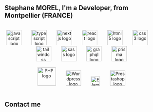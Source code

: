 <!--<h3>Hi 👋!</h3>-->
<h2 align="left">Stephane MOREL, I'm a Developer, from Montpellier (FRANCE)</h2>
<br/>

<div align="center">
  <img src="https://cdn.jsdelivr.net/gh/devicons/devicon/icons/javascript/javascript-original.svg" height="50" alt="javascript logo"  />
  <img width="25" />
  <img src="https://cdn.jsdelivr.net/gh/devicons/devicon/icons/typescript/typescript-original.svg" height="50" alt="typescript logo"  />
  <img width="25" />
  <img src="https://cdn.jsdelivr.net/gh/devicons/devicon/icons/nextjs/nextjs-original.svg" height="50" alt="nextjs logo"  />
  <img width="25" />
  <img src="https://cdn.jsdelivr.net/gh/devicons/devicon/icons/react/react-original.svg" height="50" alt="react logo"  />
  <img width="25" />
  <img src="https://cdn.jsdelivr.net/gh/devicons/devicon/icons/html5/html5-original.svg" height="50" alt="html5 logo"  />
  <img width="25" />
  <img src="https://cdn.jsdelivr.net/gh/devicons/devicon/icons/css3/css3-original.svg" height="50" alt="css3 logo"  />
  <img width="25" />
  <img src="https://cdn.simpleicons.org/tailwindcss/06B6D4" height="50" alt="tailwindcss logo"  />
  <img width="25" />
  <img src="https://cdn.jsdelivr.net/gh/devicons/devicon/icons/sass/sass-original.svg" height="50" alt="sass logo"  />
  <img width="25" />
  <img src="https://cdn.simpleicons.org/graphql/E10098" height="50" alt="graphql logo"  />
  <img width="25" />
  <img src="https://skillicons.dev/icons?i=prisma" height="50" alt="prisma logo"  />
</div>
<br/>

<div align="center">
  <img src="https://cdn.simpleicons.org/php/777BB4" height="60" alt="PHP logo"  />
  <img width="25" />
  <img src="https://cdn.simpleicons.org/wordpress/21759B" height="50" alt="Wordpress logo"  />
  <img width="25" />
  <img src="https://www.clook.net/wp-content/uploads/2019/07/elementor-pro-logo.png" height="30" alt="Elementor PRO logo"  />
  <img width="25" />
  <img src="https://digitiz.fr/wp-content/uploads/2023/05/Prestashop-nouveau-logo.png" height="50" alt="Prestashop logo"  />
</div>
<br/>

<!--
<h2 align="center">PORTFOLIO</h2>
  <div align="center">
    <a title="See my Portfolio" href="https://www.google.fr/">
      <img src="https://w7.pngwing.com/pngs/114/10/png-transparent-computer-icons-graphic-design-portfolio-portfolio-web-design-text-photography-thumbnail.png" alt="Portfolio logo"  />
    </a>
  </div>
<br/>
-->

<!--
<h2 align="left">STATS &nbsp; &nbsp; &nbsp; <i>(PUBLIC respositories)</i></h2>
<div align="center">
  <img src="https://github-readme-stats.vercel.app/api?username=smorel-dev&show_icons=true&include_all_commits&theme=tokyonight" />
  <img src="https://github-readme-stats.vercel.app/api/top-langs/?username=smorel-dev&locale=en&hide_title=false&layout=compact&card_width=320&theme=tokyonight" />

  <br/><br/>
  <img src="https://github-profile-trophy.vercel.app/?username=smorel-dev" />

</div>
<br/>
-->

<h2 align="left">Contact me</h2>

<!--
<h2 align="left">Contact me</h2>
<div align="left">
  <table style="width: 100%; border: none;" cellspacing="0" cellpadding="0" border="0">
    <tr>
      <td valign="middle" align="center">
        <img src="https://img.shields.io/static/v1?message=LinkedIn&logo=linkedin&label=&color=0077B5&logoColor=white&labelColor=&style=for-the-badge" height="30" alt="linkedin logo"  />
      </td>
      <td>https://www.linkedin.com/in/stephane-morel-387331196/</td>
    </tr>
    
    <tr>
      <td valign="middle" align="center">
        <img src="https://img.shields.io/static/v1?message=Gmail&logo=gmail&label=&color=D14836&logoColor=white&labelColor=&style=for-the-badge" height="30" alt="gmail logo"  />
      </td>
      <td>smorel.dev@gmail.com</td>
    </tr>
    
  </table>
</div>
<br/>
-->

<!--
<h2 align="left">Visitor</h2>
<p align="left"><img src="https://komarev.com/ghpvc/?username=smorel-dev&label=Profile%20views&color=0e75b6&style=flat" height="25" /></p>
-->
<!--
<img src="https://profile-counter.glitch.me/smorel-dev/count.svg" />
Added the `29 Jan 2024`
-->
